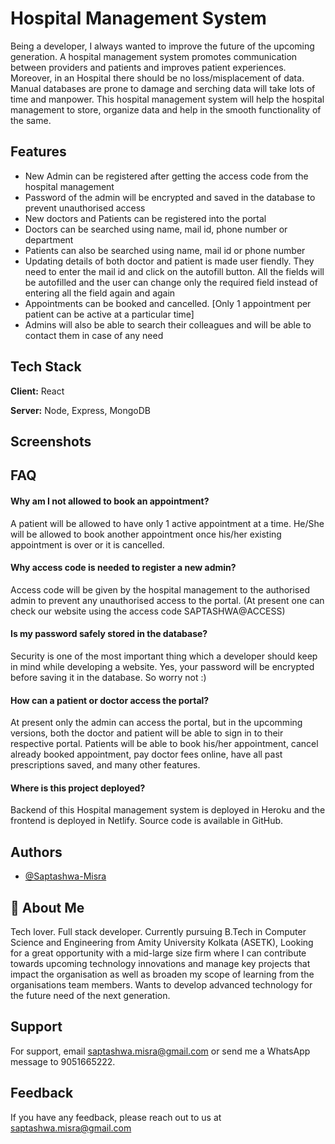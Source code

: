 
# Hospital Management System

Being a developer, I always wanted to improve the future of the upcoming generation. A hospital management system promotes communication between providers and patients and improves patient experiences. Moreover, in an Hospital there should be no loss/misplacement of data. Manual databases are prone to damage and serching data will take lots of time and manpower. This hospital management system will help the hospital management to store, organize data and help in the smooth functionality of the same.








## Features

- New Admin can be registered after getting the access code from the hospital management
- Password of the admin will be encrypted and saved in the database to prevent unauthorised access
- New doctors and Patients can be registered into the portal
- Doctors can be searched using name, mail id, phone number or department
- Patients can also be searched using name, mail id or phone number
- Updating details of both doctor and patient is made user fiendly. They need to enter the mail id and click on the autofill button. All the fields will be autofilled and the user can change only the required field instead of entering all the field again and again
- Appointments can be booked and cancelled. [Only 1 appointment per patient can be active at a particular time]
- Admins will also be able to search their colleagues and will be able to contact them in case of any need
## Tech Stack

**Client:** React

**Server:** Node, Express, MongoDB


## Screenshots



## FAQ

#### Why am I not allowed to book an appointment?

A patient will be allowed to have only 1 active appointment at a time. He/She will be allowed to book another appointment once his/her existing appointment is over or it is cancelled.

#### Why access code is needed to register a new admin?

Access code will be given by the hospital management to the authorised admin to prevent any unauthorised access to the portal. (At present one can check our website using the access code SAPTASHWA@ACCESS)

#### Is my password safely stored in the database?

Security is one of the most important thing which a developer should keep in mind while developing a website. Yes, your password will be encrypted before saving it in the database. So worry not :)

#### How can a patient or doctor access the portal?

At present only the admin can access the portal, but in the upcomming versions, both the doctor and patient will be able to sign in to their respective portal. Patients will be able to book his/her appointment, cancel already booked appointment, pay doctor fees online, have all past prescriptions saved, and many other features. 

#### Where is this project deployed?

Backend of this Hospital management system is deployed in Heroku and the frontend is deployed in Netlify. Source code is available in GitHub.

## Authors

- [@Saptashwa-Misra](https://github.com/Saptashwa-Misra)


## 🚀 About Me
Tech lover. Full stack developer. Currently pursuing B.Tech in Computer Science and Engineering from Amity University Kolkata (ASETK), Looking for a great opportunity with a mid-large size firm where I can contribute towards upcoming technology innovations and manage key projects that impact the organisation as well as broaden my scope of learning from the organisations team members. Wants to develop advanced technology for the future need of the next generation.


## Support

For support, email saptashwa.misra@gmail.com or send me a WhatsApp message to 9051665222.


## Feedback

If you have any feedback, please reach out to us at saptashwa.misra@gmail.com

